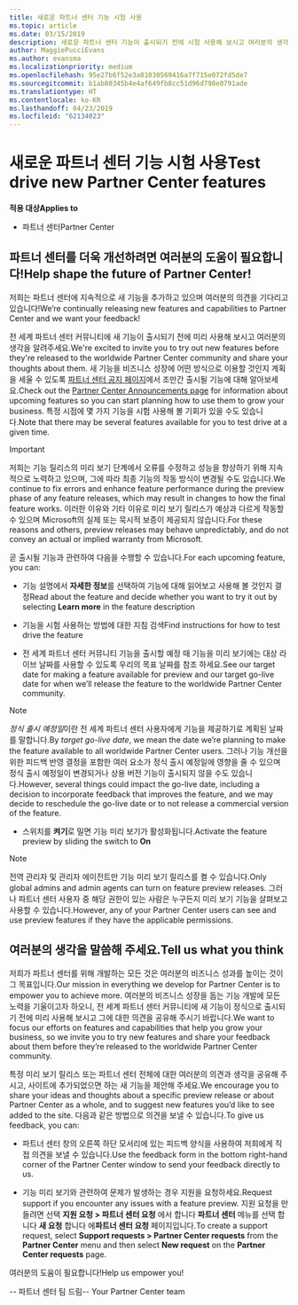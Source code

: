 ```yaml
---
title: 새로운 파트너 센터 기능 시험 사용
ms.topic: article
ms.date: 03/15/2019
description: 새로운 파트너 센터 기능이 출시되기 전에 시험 사용해 보시고 여러분의 생각을 알려주세요. 파트너 센터를 더욱 개선하려면 여러분의 도움이 필요합니다!
author: MaggiePucciEvans
ms.author: evansma
ms.localizationpriority: medium
ms.openlocfilehash: 95e27b6f52e3a01030569416a7f715e072fd5de7
ms.sourcegitcommit: b1ab80345b4e4af649fb8cc51d96d798e0791ade
ms.translationtype: HT
ms.contentlocale: ko-KR
ms.lasthandoff: 04/23/2019
ms.locfileid: "62134023"
---
```

# <a name="test-drive-new-partner-center-features"></a><span data-ttu-id="72deb-104">새로운 파트너 센터 기능 시험 사용</span><span class="sxs-lookup"><span data-stu-id="72deb-104">Test drive new Partner Center features</span></span>

<span data-ttu-id="72deb-105">**적용 대상**</span><span class="sxs-lookup"><span data-stu-id="72deb-105">**Applies to**</span></span>

- <span data-ttu-id="72deb-106">파트너 센터</span><span class="sxs-lookup"><span data-stu-id="72deb-106">Partner Center</span></span>

## <a name="help-shape-the-future-of-partner-center"></a><span data-ttu-id="72deb-107">파트너 센터를 더욱 개선하려면 여러분의 도움이 필요합니다!</span><span class="sxs-lookup"><span data-stu-id="72deb-107">Help shape the future of Partner Center!</span></span>

<span data-ttu-id="72deb-108">저희는 파트너 센터에 지속적으로 새 기능을 추가하고 있으며 여러분의 의견을 기다리고 있습니다!</span><span class="sxs-lookup"><span data-stu-id="72deb-108">We’re continually releasing new features and capabilities to Partner Center and we want your feedback!</span></span> 

<span data-ttu-id="72deb-109">전 세계 파트너 센터 커뮤니티에 새 기능이 출시되기 전에 미리 사용해 보시고 여러분의 생각을 알려주세요.</span><span class="sxs-lookup"><span data-stu-id="72deb-109">We're excited to invite you to try out new features before they're released to the worldwide Partner Center community and share your thoughts about them.</span></span> <span data-ttu-id="72deb-110">새 기능을 비즈니스 성장에 어떤 방식으로 이용할 것인지 계획을 세울 수 있도록 [파트너 센터 공지 페이지](https://partnercenter.microsoft.com/pcv/announcements)에서 조만간 출시될 기능에 대해 알아보세요.</span><span class="sxs-lookup"><span data-stu-id="72deb-110">Check out the [Partner Center Announcements page](https://partnercenter.microsoft.com/pcv/announcements) for information about upcoming features so you can start planning how to use them to grow your business.</span></span> <span data-ttu-id="72deb-111">특정 시점에 몇 가지 기능을 시험 사용해 볼 기회가 있을 수도 있습니다.</span><span class="sxs-lookup"><span data-stu-id="72deb-111">Note that there may be several features available for you to test drive at a given time.</span></span>

> [!IMPORTANT]  
> <span data-ttu-id="72deb-112">저희는 기능 릴리스의 미리 보기 단계에서 오류를 수정하고 성능을 향상하기 위해 지속적으로 노력하고 있으며, 그에 따라 최종 기능의 작동 방식이 변경될 수도 있습니다.</span><span class="sxs-lookup"><span data-stu-id="72deb-112">We continue to fix errors and enhance feature performance during the preview phase of any feature releases, which may result in changes to how the final feature works.</span></span> <span data-ttu-id="72deb-113">이러한 이유와 기타 이유로 미리 보기 릴리스가 예상과 다르게 작동할 수 있으며 Microsoft의 실제 또는 묵시적 보증이 제공되지 않습니다.</span><span class="sxs-lookup"><span data-stu-id="72deb-113">For these reasons and others, preview releases may behave unpredictably, and do not convey an actual or implied warranty from Microsoft.</span></span>

<span data-ttu-id="72deb-114">곧 출시될 기능과 관련하여 다음을 수행할 수 있습니다.</span><span class="sxs-lookup"><span data-stu-id="72deb-114">For each upcoming feature, you can:</span></span>

- <span data-ttu-id="72deb-115">기능 설명에서 **자세한 정보**를 선택하여 기능에 대해 읽어보고 사용해 볼 것인지 결정</span><span class="sxs-lookup"><span data-stu-id="72deb-115">Read about the feature and decide whether you want to try it out by selecting **Learn more** in the feature description</span></span> 

- <span data-ttu-id="72deb-116">기능을 시험 사용하는 방법에 대한 지침 검색</span><span class="sxs-lookup"><span data-stu-id="72deb-116">Find instructions for how to test drive the feature</span></span>

- <span data-ttu-id="72deb-117">전 세계 파트너 센터 커뮤니티 기능을 출시할 예정 때 기능을 미리 보기에는 대상 라이브 날짜를 사용할 수 있도록 우리의 목표 날짜를 참조 하세요.</span><span class="sxs-lookup"><span data-stu-id="72deb-117">See our target date for making a feature available for preview and our target go-live date for when we’ll release the feature to the worldwide Partner Center community.</span></span>

> [!NOTE]  
>  <span data-ttu-id="72deb-118">*정식 출시 예정일*이란 전 세계 파트너 센터 사용자에게 기능을 제공하기로 계획된 날짜를 말합니다.</span><span class="sxs-lookup"><span data-stu-id="72deb-118">By *target go-live date*, we mean the date we’re planning to make the feature available to all worldwide Partner Center users.</span></span> <span data-ttu-id="72deb-119">그러나 기능 개선을 위한 피드백 반영 결정을 포함한 여러 요소가 정식 출시 예정일에 영향을 줄 수 있으며 정식 출시 예정일이 변경되거나 상용 버전 기능이 출시되지 않을 수도 있습니다.</span><span class="sxs-lookup"><span data-stu-id="72deb-119">However, several things could impact the go-live date, including a decision to incorporate feedback that improves the feature, and we may decide to reschedule the go-live date or to not release a commercial version of the feature.</span></span>  

- <span data-ttu-id="72deb-120">스위치를 **켜기**로 밀면 기능 미리 보기가 활성화됩니다.</span><span class="sxs-lookup"><span data-stu-id="72deb-120">Activate the feature preview by sliding the switch to **On**</span></span>

> [!NOTE]  
>  <span data-ttu-id="72deb-121">전역 관리자 및 관리자 에이전트만 기능 미리 보기 릴리스를 켤 수 있습니다.</span><span class="sxs-lookup"><span data-stu-id="72deb-121">Only global admins and admin agents can turn on feature preview releases.</span></span> <span data-ttu-id="72deb-122">그러나 파트너 센터 사용자 중 해당 권한이 있는 사람은 누구든지 미리 보기 기능을 살펴보고 사용할 수 있습니다.</span><span class="sxs-lookup"><span data-stu-id="72deb-122">However, any of your Partner Center users can see and use preview features if they have the applicable permissions.</span></span>
 
## <a name="tell-us-what-you-think"></a><span data-ttu-id="72deb-123">여러분의 생각을 말씀해 주세요.</span><span class="sxs-lookup"><span data-stu-id="72deb-123">Tell us what you think</span></span>

<span data-ttu-id="72deb-124">저희가 파트너 센터를 위해 개발하는 모든 것은 여러분의 비즈니스 성과를 높이는 것이 그 목표입니다.</span><span class="sxs-lookup"><span data-stu-id="72deb-124">Our mission in everything we develop for Partner Center is to empower you to achieve more.</span></span> <span data-ttu-id="72deb-125">여러분의 비즈니스 성장을 돕는 기능 개발에 모든 노력을 기울이고자 하오니, 전 세계 파트너 센터 커뮤니티에 새 기능이 정식으로 출시되기 전에 미리 사용해 보시고 그에 대한 의견을 공유해 주시기 바랍니다.</span><span class="sxs-lookup"><span data-stu-id="72deb-125">We want to focus our efforts on features and capabilities that help you grow your business, so we invite you to try new features and share your feedback about them before they’re released to the worldwide Partner Center community.</span></span> 

<span data-ttu-id="72deb-126">특정 미리 보기 릴리스 또는 파트너 센터 전체에 대한 여러분의 의견과 생각을 공유해 주시고, 사이트에 추가되었으면 하는 새 기능을 제안해 주세요.</span><span class="sxs-lookup"><span data-stu-id="72deb-126">We encourage you to share your ideas and thoughts about a specific preview release or about Partner Center as a whole, and to suggest new features you’d like to see added to the site.</span></span> <span data-ttu-id="72deb-127">다음과 같은 방법으로 의견을 보낼 수 있습니다.</span><span class="sxs-lookup"><span data-stu-id="72deb-127">To give us feedback, you can:</span></span>  

-   <span data-ttu-id="72deb-128">파트너 센터 창의 오른쪽 하단 모서리에 있는 피드백 양식을 사용하여 저희에게 직접 의견을 보낼 수 있습니다.</span><span class="sxs-lookup"><span data-stu-id="72deb-128">Use the feedback form in the bottom right-hand corner of the Partner Center window to send your feedback directly to us.</span></span> 

-   <span data-ttu-id="72deb-129">기능 미리 보기와 관련하여 문제가 발생하는 경우 지원을 요청하세요.</span><span class="sxs-lookup"><span data-stu-id="72deb-129">Request support if you encounter any issues with a feature preview.</span></span> <span data-ttu-id="72deb-130">지원 요청을 만들려면 선택 **지원 요청 > 파트너 센터 요청** 에서 합니다 **파트너 센터** 메뉴를 선택 합니다 **새 요청** 합니다 에**파트너 센터 요청** 페이지입니다.</span><span class="sxs-lookup"><span data-stu-id="72deb-130">To create a support request, select **Support requests > Partner Center requests** from the **Partner Center** menu and then select **New request** on the **Partner Center requests** page.</span></span>

<span data-ttu-id="72deb-131">여러분의 도움이 필요합니다!</span><span class="sxs-lookup"><span data-stu-id="72deb-131">Help us empower you!</span></span>

<span data-ttu-id="72deb-132">-- 파트너 센터 팀 드림</span><span class="sxs-lookup"><span data-stu-id="72deb-132">-- Your Partner Center team</span></span>

